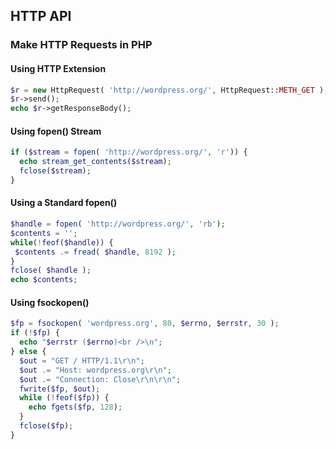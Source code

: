 ## HTTP API
### Make HTTP Requests in PHP
#### Using HTTP Extension
```php
$r = new HttpRequest( 'http://wordpress.org/', HttpRequest::METH_GET );
$r->send();
echo $r->getResponseBody();
```
#### Using fopen() Stream
```php
if ($stream = fopen( 'http://wordpress.org/', 'r')) {
  echo stream_get_contents($stream);
  fclose($stream);
}
```
#### Using a Standard fopen()
```php
$handle = fopen( 'http://wordpress.org/', 'rb');
$contents = '';
while(!feof($handle)) {
 $contents .= fread( $handle, 8192 );
}
fclose( $handle );
echo $contents;
```
#### Using fsockopen()
```php
$fp = fsockopen( 'wordpress.org', 80, $errno, $errstr, 30 );
if (!$fp) {
  echo "$errstr ($errno)<br />\n";
} else {
  $out = "GET / HTTP/1.1\r\n";
  $out .= "Host: wordpress.org\r\n";
  $out .= "Connection: Close\r\n\r\n";
  fwrite($fp, $out);
  while (!feof($fp)) {
    echo fgets($fp, 128);
  }
  fclose($fp);
}
```
